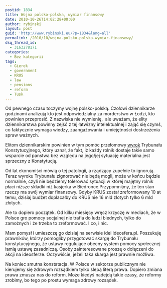 ```yaml
---
postid: 1834
title: Wojna polsko-polska, wymiar finansowy
date: 2010-10-26T14:02:28+00:00
author: rybinski
layout: post
guid: 'http://www.rybinski.eu/?p=1834&lang=all'
permalink: /2010/10/wojna-polsko-polska-wymiar-finansowy/
dsq_thread_id:
  - 3163278171
categories:
  - Bez kategorii
tags:
  - Gierek
  - government
  - KRUS
  - law
  - pensions
  - reform
  - Tusk
---
```

Od pewnego czasu toczymy wojnę polsko-polską. Czołowi dziennikarze godzinami analizują kto jest odpowiedzialny za morderstwo w Łodzi, kto powinien przeprosić. Z nazwiska nie wymienię,  ale uważam, że elity dziennikarstwa powinny zejść z tej łatwizny intelektualnej i zająć się czymś, co faktycznie wymaga wiedzy, zaangażowania i umiejętności dostrzeżenia spraw ważnych.

Elitom dziennikarskim powinien w tym pomóc przełomowy [wyrok](http://gospodarka.dziennik.pl/news/artykuly/306805,przelomowy-wyrok-krus-niezgodny-z-konstytucja.html) Trybunału Konstytucyjnego, który uznał, że fakt, iż każdy rolnik dostaje takie samo wsparcie od panstwa bez względu na jego/jej sytuację materialna jest sprzeczny z Konstytucją.

Od lat ekonomiści mówią o tej patologii, a rządzący zupełnie to ignorują. Teraz wyroku Trybunału zignorować nie będą mogli, może w końcu będzie normalnie, czyli nie będziemy tolerować sytuacji w której majętny rolnik płaci niższe składki niż kasjerka w Biedronce.Przypomnijmy, że ten stan rzeczy ma swój wymiar finansowy. Gdyby KRUS został zreformowany 10 at temu, dzisiaj budżet dopłacałby do KRUS nie 16 mld złotych tylko 6 mld złotych.

Ale to dopiero początek. Od kilku miesięcy wręcz krzyczę w mediach, że w Polsce gro pomocy socjalnej nie trafia do ludzi biednych, tylko do zamożnych i że trzeba to zreformować. I co, i nic.

Mam pomysł i umieszczę go dzisiaj na serwisie idei ideosfera.pl. Poszukuję prawników, którzy pomogliby przygotować skargę do Trybunału konstytucyjnego, że ustawy regulujące obecny system pomocy społecznej łamią ustawę zasadniczą. Osoby zainteresowane proszę o dołączeni do akcji na ideosferze. Oczywiście, jeżeli taka skarga jest prawnie możliwa.

Na koniec smutna konstatacja. W Polsce w sektorze publicznym nie kierujemy się zdrowym rozsądkiem tylko ślepą literą prawa. Dopiero zmiana prawa zmusza nas do reform. Może kiedyś nadejdą takie czasy, że reformy zrobimy, bo tego po prostu wymaga zdrowy rozsądek.
